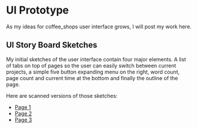 # UI Prototype

As my ideas for coffee_shops user interface grows, I will post my work here.

## UI Story Board Sketches

My initial sketches of the user interface contain four major elements. A list
of tabs on top of pages so the user can easily switch between current
projects, a simple five button expanding menu on the right, word count, page
count and current time at the bottom and finally the outline of the page.

Here are scanned versions of those sketches:

 * [Page 1](http://github.com/icco/coffee_shop/raw/master/docs/images/ui1.jpg)
 * [Page 2](http://github.com/icco/coffee_shop/raw/master/docs/images/ui2.jpg)
 * [Page 3](http://github.com/icco/coffee_shop/raw/master/docs/images/ui3.jpg)

